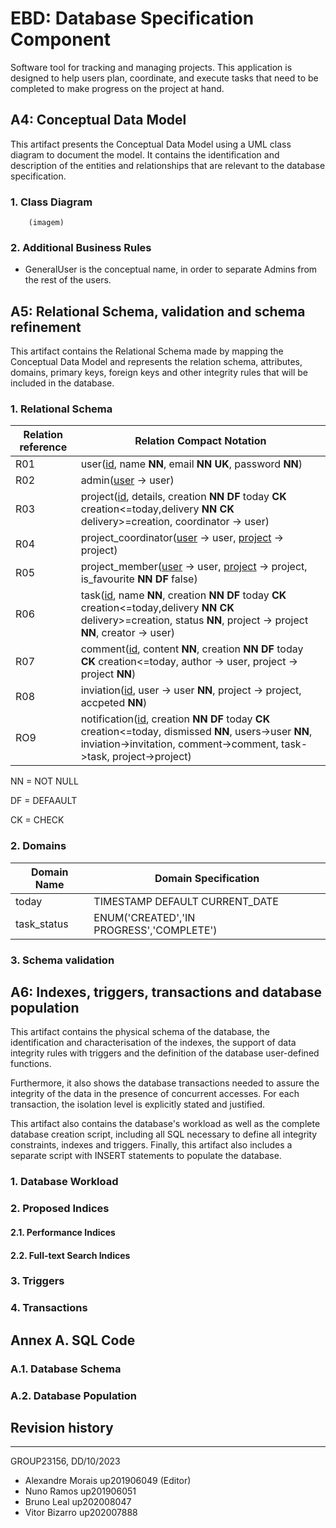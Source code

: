 # EBD: Database Specification Component

Software tool for tracking and managing projects. This application is designed to help users plan, coordinate, and execute tasks that need to be completed to make progress on the project at hand.

## A4: Conceptual Data Model

This artifact presents the Conceptual Data Model using a UML class diagram to document the model. It contains the identification and description of the entities and relationships that are relevant to the database specification.

### 1. Class Diagram

        (imagem)

### 2. Additional Business Rules
- GeneralUser is the conceptual name, in order to separate Admins from the rest of the users.


## A5: Relational Schema, validation and schema refinement

This artifact contains the Relational Schema made by mapping the Conceptual Data Model and represents the relation schema, attributes, domains, primary keys, foreign keys and other integrity rules that will be included in the database.

### 1. Relational Schema

Relation reference| Relation Compact Notation |
--- | --- |
R01 | user(<ins>id</ins>, name **NN**, email **NN** **UK**, password **NN**)
R02 | admin(<ins>user</ins> -> user)
R03 | project(<ins>id</ins>, details, creation **NN DF** today **CK** creation<=today,delivery **NN CK** delivery>=creation, coordinator -> user)
R04 | project_coordinator(<ins>user</ins> -> user, <ins>project</ins> -> project)
R05 | project_member(<ins>user</ins> -> user, <ins>project</ins> -> project, is_favourite **NN DF** false)
R06 | task(<ins>id</ins>, name **NN**,  creation **NN DF** today **CK** creation<=today,delivery **NN CK** delivery>=creation, status **NN**, project -> project **NN**, creator -> user)
R07 | comment(<ins>id</ins>, content **NN**, creation **NN DF** today **CK** creation<=today, author -> user, project -> project **NN**)
R08 | inviation(<ins>id</ins>, user -> user **NN**, project -> project, accpeted **NN**)
RO9 | notification(<ins>id</ins>, creation **NN DF** today **CK** creation<=today, dismissed **NN**, users->user **NN**, inviation->invitation, comment->comment, task->task, project->project)


NN = NOT NULL 

DF = DEFAAULT 

CK = CHECK

### 2. Domains
Domain Name| Domain Specification |
--- | --- |
today | TIMESTAMP DEFAULT CURRENT_DATE
task_status | ENUM('CREATED','IN PROGRESS','COMPLETE')

### 3. Schema validation

## A6: Indexes, triggers, transactions and database population

This artifact contains the physical schema of the database, the identification and characterisation of the indexes, the support of data integrity rules with triggers and the definition of the database user-defined functions.

Furthermore, it also shows the database transactions needed to assure the integrity of the data in the presence of concurrent accesses. For each transaction, the isolation level is explicitly stated and justified.

This artifact also contains the database's workload as well as the complete database creation script, including all SQL necessary to define all integrity constraints, indexes and triggers. Finally, this artifact also includes a separate script with INSERT statements to populate the database.

### 1. Database Workload

### 2. Proposed Indices

#### 2.1. Performance Indices

#### 2.2. Full-text Search Indices

### 3. Triggers

### 4. Transactions

## Annex A. SQL Code

### A.1. Database Schema

### A.2. Database Population

## Revision history

---

GROUP23156, DD/10/2023

- Alexandre Morais up201906049 (Editor)
- Nuno Ramos up201906051
- Bruno Leal up202008047
- Vitor Bizarro up202007888





